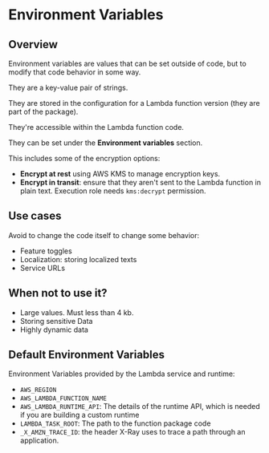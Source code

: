 # Environment Variables

## Overview

Environment variables are values that can be set outside of code, but to modify that code behavior in some way.

They are a key-value pair of strings.

They are stored in the configuration for a Lambda function version (they are part of the package).

They're accessible within the Lambda function code.

They can be set under the **Environment variables** section.

This includes some of the encryption options:
- **Encrypt at rest** using AWS KMS to manage encryption keys.
- **Encrypt in transit**: ensure that they aren't sent to the Lambda function in plain text. Execution role needs `kms:decrypt` permission.


## Use cases

Avoid to change the code itself to change some behavior:
- Feature toggles
- Localization: storing localized texts
- Service URLs


## When not to use it?

- Large values. Must less than 4 kb.
- Storing sensitive Data
- Highly dynamic data


## Default Environment Variables

Environment Variables provided by the Lambda service and runtime:
- `AWS_REGION`
- `AWS_LAMBDA_FUNCTION_NAME`
- `AWS_LAMBDA_RUNTIME_API`: The details of the runtime API, which is needed if you are building a custom runtime
- `LAMBDA_TASK_ROOT`: The path to the function package code
- `_X_AMZN_TRACE_ID`: the header X-Ray uses to trace a path through an application.